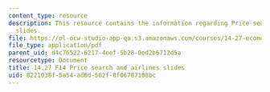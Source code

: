 ```yaml
---
content_type: resource
description: This resource contains the information regarding Price search and airlines
  slides.
file: https://ol-ocw-studio-app-qa.s3.amazonaws.com/courses/14-27-economics-and-e-commerce-fall-2014/8221038f5a54ad6d562f8f06787108bc_MIT14_27F14_lecslide11b.pdf
file_type: application/pdf
parent_uid: d4c76522-6217-4eef-5b28-0ed2b6712d5a
resourcetype: Document
title: 14.27 F14 Price search and airlines slides
uid: 8221038f-5a54-ad6d-562f-8f06787108bc
---
```

